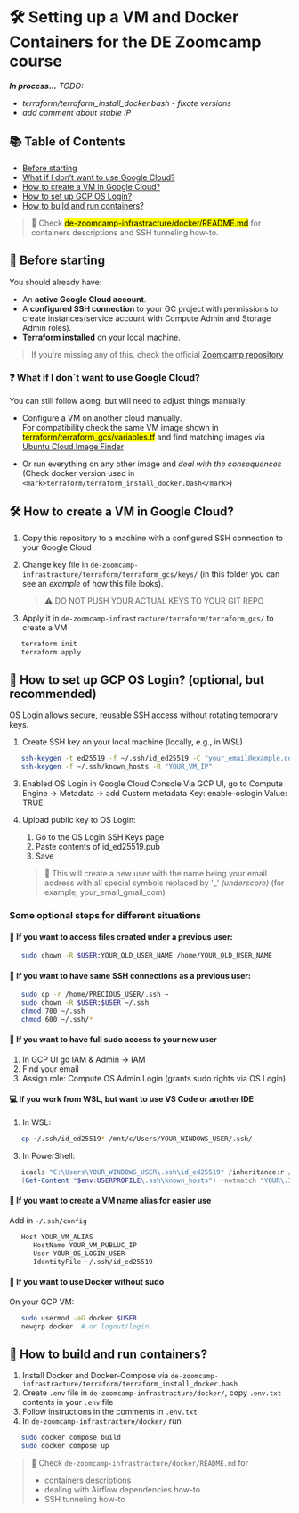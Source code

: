 # 🛠️ Setting up a VM and Docker Containers for the DE Zoomcamp course

**_In process..._**
<em>
 TODO:
* terraform/terraform_install_docker.bash - fixate versions
* add comment about stable IP
</em>

## 📚 Table of Contents
<!-- GitHub-style manual TOC -->
- [Before starting](#before-starting)
- [What if I don’t want to use Google Cloud?](#what-if-i-dont-want-to-use-google-cloud_)
- [How to create a VM in Google Cloud?](#how-to-create-a-vm-in-google-cloud_)
- [How to set up GCP OS Login?](#how-to-set-up-gcp-os-login-optional-but-recommended_)
- [How to build and run containers?](#how-to-build-and-run-containers_)

> 📝 Check <mark >de-zoomcamp-infrastracture/docker/README.md</mark> for containers descriptions and SSH tunneling how-to.

## 🚦 Before starting

You should already have:

- An **active Google Cloud account**.
- A **configured SSH connection** to your GC project with permissions to create instances(service account with Compute Admin and Storage Admin roles).
- **Terraform installed** on your local machine.

> If you're missing any of this, check the official [Zoomcamp repository](https://github.com/DataTalksClub/data-engineering-zoomcamp/tree/main/01-docker-terraform#movie_camera-gcp-cloud-vm)


### ❓ What if I don`t want to use Google Cloud? 

You can still follow along, but will need to adjust things manually:

- Configure a VM on another cloud manually.  
  For compatibility check the same VM image shown in <mark>terraform/terraform_gcs/variables.tf</mark> and find matching images via [Ubuntu Cloud Image Finder](https://cloud-images.ubuntu.com/locator/)

- Or run everything on any other image and _deal with the consequences_   
  (Check docker version used in `<mark>terraform/terraform_install_docker.bash</mark>`)


## 🛠️ How to create a VM in Google Cloud?

1. Copy this repository to a machine with a configured SSH connection to your Google Cloud
2. Change key file in `de-zoomcamp-infrastracture/terraform/terraform_gcs/keys/` (in this folder you can see an _example_ of how this file looks).
   
   > :warning: DO NOT PUSH YOUR ACTUAL KEYS TO YOUR GIT REPO
2. Apply it in `de-zoomcamp-infrastracture/terraform/terraform_gcs/` to create a VM

````bash
   terraform init
   terraform apply
 ````


  
## 🔐 How to set up GCP OS Login? (optional, but recommended)

OS Login allows secure, reusable SSH access without rotating temporary keys.
1. Create SSH key on your local machine (locally, e.g., in WSL)
   
````bash
   ssh-keygen -t ed25519 -f ~/.ssh/id_ed25519 -C "your_email@example.com"
   ssh-keygen -f ~/.ssh/known_hosts -R "YOUR_VM_IP"
````

3. Enabled OS Login in Google Cloud Console
  Via GCP UI, go to Compute Engine → Metadata -> add Custom metadata
     Key: enable-oslogin
     Value: TRUE
2. Upload public key to OS Login:
    1. Go to the OS Login SSH Keys page
    2. Paste contents of id_ed25519.pub
    3. Save


   >  :memo: This will create a new user with the name being your email address with all special symbols replaced by '_' _(underscore)_ (for example, your_email_gmail_com)
   
   
### Some optional steps for different situations

#### 🔐 If you want to access files created under a previous user:
    
````bash
   sudo chown -R $USER:YOUR_OLD_USER_NAME /home/YOUR_OLD_USER_NAME
``````
    
#### 🔐 If you want to have same SSH connections as a previous user:

````bash
   sudo cp -r /home/PRECIOUS_USER/.ssh ~
   sudo chown -R $USER:$USER ~/.ssh
   chmod 700 ~/.ssh
   chmod 600 ~/.ssh/*
``````

#### 🔐 If you want to have full sudo access to your new user

1. In GCP UI go IAM & Admin → IAM
2. Find your email
2. Assign role: Compute OS Admin Login (grants sudo rights via OS Login)

    
#### 💻 If you work from WSL, but want to use VS Code or another IDE

1. In WSL:
   
````bash
   cp ~/.ssh/id_ed25519* /mnt/c/Users/YOUR_WINDOWS_USER/.ssh/
````
3. In PowerShell:
   
````powershell
   icacls "C:\Users\YOUR_WINDOWS_USER\.ssh\id_ed25519" /inheritance:r /grant:r "%USERNAME%:R"
   (Get-Content "$env:USERPROFILE\.ssh\known_hosts") -notmatch "YOUR\.IP\.WITH\.BACKSLASHES" | Set-Content "$env:USERPROFILE\.ssh\known_hosts"
````
      
#### 🔁 If you want to create a VM name alias for easier use

Add in `~/.ssh/config`

````bash
   Host YOUR_VM_ALIAS
      HostName YOUR_VM_PUBLUC_IP
      User YOUR_OS_LOGIN_USER
      IdentityFile ~/.ssh/id_ed25519
````

        
#### 🐳 If you want to use Docker without sudo

On your GCP VM:

````bash
   sudo usermod -aG docker $USER
   newgrp docker  # or logout/login
````


## 🧱 How to build and run containers?

1. Install Docker and Docker-Compose via `de-zoomcamp-infrastracture/terraform/terraform_install_docker.bash`
2. Create `.env` file in `de-zoomcamp-infrastracture/docker/`, copy `.env.txt` contents in your `.env` file
3. Follow instructions in the comments in `.env.txt`
2. In `de-zoomcamp-infrastracture/docker/` run
   
````bash
   sudo docker compose build
   sudo docker compose up
````
> 📝 Check `de-zoomcamp-infrastracture/docker/README.md` for
>  - containers descriptions
>  - dealing with Airflow dependencies how-to
>  - SSH tunneling how-to

